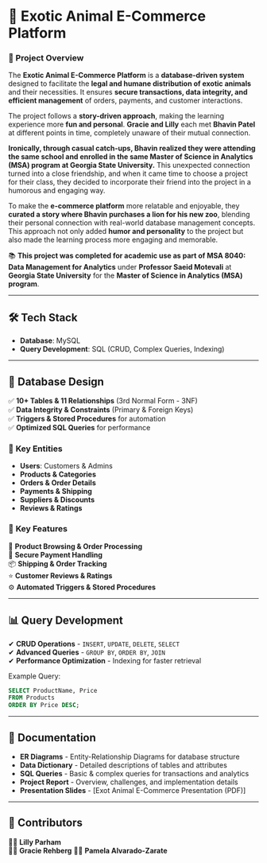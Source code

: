# 🦁 Exotic Animal E-Commerce Platform  

### 📌 Project Overview  
The **Exotic Animal E-Commerce Platform** is a **database-driven system** designed to facilitate the **legal and humane distribution of exotic animals** and their necessities. It ensures **secure transactions, data integrity, and efficient management** of orders, payments, and customer interactions.  

The project follows a **story-driven approach**, making the learning experience more **fun and personal**. **Gracie and Lilly** each met **Bhavin Patel** at different points in time, completely unaware of their mutual connection.  

**Ironically, through casual catch-ups, Bhavin realized they were attending the same school and enrolled in the same Master of Science in Analytics (MSA) program at Georgia State University.** This unexpected connection turned into a close friendship, and when it came time to choose a project for their class, they decided to incorporate their friend into the project in a humorous and engaging way.  

To make the **e-commerce platform** more relatable and enjoyable, they **curated a story where Bhavin purchases a lion for his new zoo**, blending their personal connection with real-world database management concepts. This approach not only added **humor and personality** to the project but also made the learning process more engaging and memorable.  

📚 **This project was completed for academic use as part of MSA 8040: Data Management for Analytics** under **Professor Saeid Motevali** at **Georgia State University** for the **Master of Science in Analytics (MSA) program**.  

---

## 🛠️ Tech Stack  
- **Database**: MySQL  
- **Query Development**: SQL (CRUD, Complex Queries, Indexing)  

---

## 📂 Database Design  
✅ **10+ Tables & 11 Relationships** (3rd Normal Form - 3NF)  
✅ **Data Integrity & Constraints** (Primary & Foreign Keys)  
✅ **Triggers & Stored Procedures** for automation  
✅ **Optimized SQL Queries** for performance  

### 📌 **Key Entities**  
- **Users**: Customers & Admins  
- **Products & Categories**  
- **Orders & Order Details**  
- **Payments & Shipping**  
- **Suppliers & Discounts**  
- **Reviews & Ratings**  

### 📌 **Key Features**  
🚀 **Product Browsing & Order Processing**  
🔐 **Secure Payment Handling**  
📦 **Shipping & Order Tracking**  
⭐ **Customer Reviews & Ratings**  
⚙️ **Automated Triggers & Stored Procedures**  

---

## 📊 Query Development  
✔ **CRUD Operations** - `INSERT`, `UPDATE`, `DELETE`, `SELECT`  
✔ **Advanced Queries** - `GROUP BY`, `ORDER BY`, `JOIN`  
✔ **Performance Optimization** - Indexing for faster retrieval  

Example Query:  
```sql
SELECT ProductName, Price 
FROM Products 
ORDER BY Price DESC;
```

---

## 📑 Documentation  
- **ER Diagrams** - Entity-Relationship Diagrams for database structure  
- **Data Dictionary** - Detailed descriptions of tables and attributes  
- **SQL Queries** - Basic & complex queries for transactions and analytics  
- **Project Report** - Overview, challenges, and implementation details
- **Presentation Slides** - [Exot Animal E-Commerce Presentation (PDF)]

---

## 🎯 Contributors  
👩‍💻 **Lilly Parham**  
👩‍💻 **Gracie Rehberg** 
👩‍💻 **Pamela Alvarado-Zarate** 
